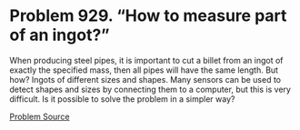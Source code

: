 # Problem 929. “How to measure part of an ingot?”

When producing steel pipes, it is important to cut a billet from an ingot of exactly the specified mass, then all pipes will have the same length. But how? Ingots of different sizes and shapes. Many sensors can be used to detect shapes and sizes by connecting them to a computer, but this is very difficult. Is it possible to solve the problem in a simpler way?

[Problem Source](https://www.trizland.ru/tasks/1864/)